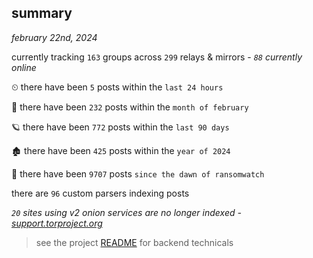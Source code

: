 
## summary
_february 22nd, 2024_

currently tracking `163` groups across `299` relays & mirrors - _`88` currently online_

⏲ there have been `5` posts within the `last 24 hours`

🦈 there have been `232` posts within the `month of february`

🪐 there have been `772` posts within the `last 90 days`

🏚 there have been `425` posts within the `year of 2024`

🦕 there have been `9707` posts `since the dawn of ransomwatch`

there are `96` custom parsers indexing posts

_`20` sites using v2 onion services are no longer indexed - [support.torproject.org](https://support.torproject.org/onionservices/v2-deprecation/)_

> see the project [README](https://github.com/joshhighet/ransomwatch#ransomwatch--) for backend technicals
